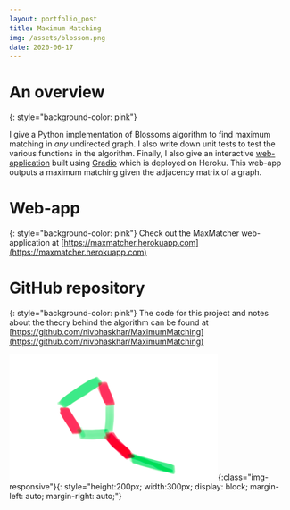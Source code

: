 ```yaml
---
layout: portfolio_post
title: Maximum Matching
img: /assets/blossom.png
date: 2020-06-17
---
```


# An overview
{: style="background-color: pink"}

I give a Python implementation of Blossoms algorithm to find maximum matching in *any* undirected graph. I also write down unit tests to test the various functions in the algorithm. Finally, I also give an interactive [web-application](https://maxmatcher.herokuapp.com) built using [Gradio](https://github.com/gradio-app/gradio) which is deployed on Heroku. This web-app outputs a maximum matching given the adjacency matrix of a graph.


# Web-app
{: style="background-color: pink"}
Check out the MaxMatcher web-application at [https://maxmatcher.herokuapp.com](https://maxmatcher.herokuapp.com)  


# GitHub repository
{: style="background-color: pink"}
The code for this project and notes about the theory behind the algorithm can be found at [https://github.com/nivbhaskhar/MaximumMatching](https://github.com/nivbhaskhar/MaximumMatching)


![A blossom](/assets/blossom.png){:class="img-responsive"}{: style="height:200px; width:300px; display: block; margin-left: auto; margin-right: auto;"} 
